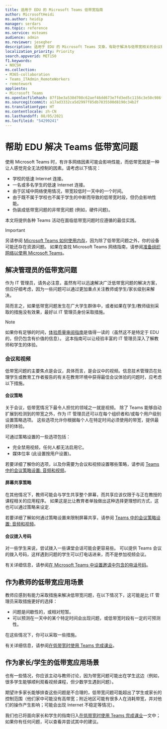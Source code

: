 ```yaml
---
title: 适用于 EDU 的 Microsoft Teams 低带宽指南
author: MicrosoftHeidi
ms.author: heidip
manager: serdars
ms.topic: reference
ms.service: msteams
audience: admin
ms.reviewer: jesegher
description: 适用于 EDU 的 Microsoft Teams 文章，有助于解决与低带宽相关的会议和视频问题。 无论你是家长、教师，还是 IT 管理员，都可以选择改善 Teams 体验。
localization_priority: Priority
search.appverid: MET150
f1.keywords:
- NOCSH
ms.collection:
- M365-collaboration
- Teams_ITAdmin_RemoteWorkers
- remotework
appliesto:
- Microsoft Teams
ms.openlocfilehash: 87f1be3a538d708c62aef46dd673e7fd3ed5c1156c3e50c986fc9ec0753cad39
ms.sourcegitcommit: a17ad3332ca5d2997f85db7835500d8190c34b2f
ms.translationtype: HT
ms.contentlocale: zh-CN
ms.lasthandoff: 08/05/2021
ms.locfileid: "54299241"
---
```

# <a name="help-for-low-bandwidth-situations-for-teams-for-edu"></a>帮助 EDU 解决 Teams 低带宽问题

使用 Microsoft Teams 时，有许多网络因素可能会影响性能，而低带宽就是一种让人感觉完全无法控制的因素。请考虑以下情况：

- 学校的低速 Internet 连接。
- 一名或多名学生的低速 Internet 连接。
- 由于区域中网络使用情况，带宽较低时一天中的一个时间。
- 由于既不属于学校也不属于学生的中断而导致的低带宽时段，但仍会影响性能。
- 伪装成低带宽问题的非带宽问题 (例如，硬件问题)。

本文将提供各种 Teams 活动在面临低带宽问题时应遵循的最佳实践。

> [!IMPORTANT]
> 另请参阅 [Microsoft Teams 如何使用内存](teams-memory-usage-perf.md)，因为除了低带宽问题之外，你的设备可能还存在资源问题。 如果在查找 Microsoft Teams 网络指南，请参阅[准备组织网络以使用 Microsoft Teams](prepare-network.md)。

## <a name="resolving-low-bandwidth-issues-for-admins"></a>解决管理员的低带宽问题

作为 IT 管理员，请务必注意，虽然有可以迅速解决广泛低带宽问题的解决方案，但应仔细考虑，因为一些问题可以通过更加重点关注教师或学生/家长级别来解决。

简而言之，如果低带宽问题发生在广大学生群体中，或者如果在学生/教师级别采取的措施没有效果，最好以 IT 管理员身份采取措施。

> [!NOTE]
> 如果你有足够的时间，[体验质量审阅指南](quality-of-experience-review-guide.md)是值得一读的（虽然这不是特定于 EDU 的，但仍包含有价值的信息）。 这本指南可以让经验丰富的 IT 管理员深入了解教师和学生的体验。

### <a name="meetings-and-video"></a>会议和视频

低带宽问题的主要焦点是会议，具体而言，是会议中的视频。信息技术管理员在处理学生或教育工作者报告的有关在教育环境中获得最佳会议体验的问题时，应考虑以下措施。

#### <a name="meeting-policies"></a>会议策略

关于会议，低带宽情况下最令人担忧的领域之一就是视频。 除了 Teams 能够自动扩展到检测到的带宽之外，作为 IT 管理员还可以在每个组织者和/或每个用户级别设置策略选项。 这些选项允许你根据每个人在特定时间必须使用的带宽，提供最好的体验。

可通过策略设置的一些选项包括：

- 完全禁用视频，任何人都无法启用它。
- 媒体位率 (此设置按用户设置)。

若要详细了解你的选项，以及你需要为会议和视频设置哪些策略，请参阅 [Teams 中的会议策略设置: 音频和视频](meeting-policies-audio-and-video.md)。

#### <a name="screen-sharing-policies"></a>屏幕共享策略

在其他情况下，教师可能会与学生共享整个屏幕，而共享应该仅限于与正在教授的课程相关的应用程序。 如果这是比让教育者单独做出这种选择更理想的方式，这也可以通过策略来设定.

若要详细了解如何通过策略设置来限制屏幕共享，请参阅 [Teams 中的会议策略设置: 音频和视频](meeting-policies-audio-and-video.md)。

#### <a name="dial-in-number-for-meetings"></a>会议拨入号码

对一些学生来说，尝试拨入一些课堂会话可能会更容易些。 可以提供 Teams 会议的拨入号码，这样遇到问题的学生可以打电话进来，而不是参加视频会议。

有关详细信息，请参阅[在 Microsoft Teams 中设置邀请中包含的电话号码](set-the-phone-numbers-included-on-invites-in-teams.md)。

## <a name="low-bandwidth-scenarios-as-an-educator"></a>作为教师的低带宽应用场景

教师应感到有能力采取措施来解决低带宽问题，在以下情况下，这可能是比 IT 管理员采取措施更好的选择：

- 问题是间歇性的，或相对短暂。
- 可以预测在一天中的某个特定时间会出现问题，或低带宽时段有一定的可预测性。

在这些情况下，你可以采取一些措施。

有关详细信息，请参阅[在低带宽时使用 Teams 完成课业](https://support.office.com/article/use-teams-for-schoolwork-when-bandwidth-is-low-5c5675f7-1b55-471a-9daa-ec1e6df38262)。

## <a name="low-bandwidth-scenarios-as-a-parent-or-student"></a>作为家长/学生的低带宽应用场景

也有一些情况，你应该主动与教师讨论，因为带宽问题可能出在学生这边（例如，很多学生能够顺利观看视频课程，但少数学生遇到问题）。

期望许多家长能够排查这些问题是不合理的，低带宽问题可能超出了学生或家长的控制范围（他们家中可能没有高带宽；附近地区可能有很多人在消耗带宽，并对他们的操作产生影响；可能会出现 Internet 不稳定等情况）。

我们也已将面向家长和学生的指南归入[在低带宽时使用 Teams 完成课业](https://support.office.com/article/use-teams-for-schoolwork-when-bandwidth-is-low-5c5675f7-1b55-471a-9daa-ec1e6df38262)一文中；如果你有任何问题，可以查看并尝试其中的建议。